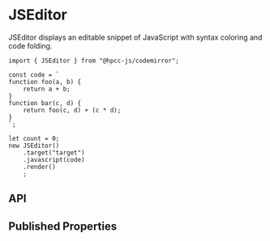 # JSEditor

<!--meta
{
    "source": "https://github.com/hpcc-systems/Visualization/blob/master/packages/chart/src/JSEditor.ts#L3",
    "extends": "Editor"
}
-->

JSEditor displays an editable snippet of JavaScript with syntax coloring and code folding.

```sample-code
import { JSEditor } from "@hpcc-js/codemirror";

const code = `
function foo(a, b) {
    return a + b;
}
function bar(c, d) {
    return foo(c, d) + (c * d);
}
`;

let count = 0;
new JSEditor()
    .target("target")
    .javascript(code)
    .render()
    ;            

```

## API

## Published Properties
```@hpcc-js/codemirror:JSEditor
```
